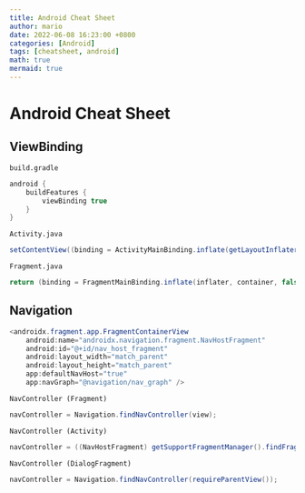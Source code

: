 ```yaml
---
title: Android Cheat Sheet
author: mario
date: 2022-06-08 16:23:00 +0800
categories: [Android]
tags: [cheatsheet, android]
math: true
mermaid: true
---
```


Android Cheat Sheet
========================

## ViewBinding

``build.gradle`` 

```java
android {
    buildFeatures {
        viewBinding true
    }
}
```

``Activity.java``

```java
setContentView((binding = ActivityMainBinding.inflate(getLayoutInflater())).getRoot());
```

``Fragment.java``

```java
return (binding = FragmentMainBinding.inflate(inflater, container, false)).getRoot();
```

## Navigation

```java
<androidx.fragment.app.FragmentContainerView
    android:name="androidx.navigation.fragment.NavHostFragment"
    android:id="@+id/nav_host_fragment"
    android:layout_width="match_parent"
    android:layout_height="match_parent"
    app:defaultNavHost="true"
    app:navGraph="@navigation/nav_graph" />
```

``NavController (Fragment)``

```java
navController = Navigation.findNavController(view);
```

``NavController (Activity)``

```java
navController = ((NavHostFragment) getSupportFragmentManager().findFragmentById(R.id.nav_host_fragment)).getNavController();
```

``NavController (DialogFragment)``

```java
navController = Navigation.findNavController(requireParentView());
```